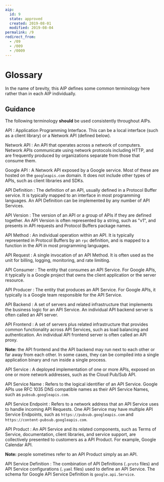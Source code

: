 ```yaml
---
aip:
  id: 9
  state: approved
  created: 2019-08-01
  modified: 2019-08-04
permalink: /9
redirect_from:
  - /09
  - /009
  - /0009
---
```


# Glossary

In the name of brevity, this AIP defines some common terminology here rather
than in each AIP individually.

## Guidance

The following terminology **should** be used consistently throughout AIPs.

API
: Application Programming Interface. This can be a local interface (such as a
  client library) or a Network API (defined below).

Network API
: An API that operates across a network of computers. Network APIs communicate
  using network protocols including HTTP, and are frequently produced by
  organizations separate from those that consume them.

Google API
: A Network API exposed by a Google service. Most of these are hosted on the
  `googleapis.com` domain. It does not include other types of APIs, such as client
  libraries and SDKs.

API Definition
: The definition of an API, usually defined in a Protocol Buffer service. It is
  typically mapped to an interface in most programming languages. An API
  Definition can be implemented by any number of API Services.

API Version
: The version of an API or a group of APIs if they are defined together. An API
  Version is often represented by a string, such as "v1", and presents in API
  requests and Protocol Buffers package names.

API Method
: An individual operation within an API. It is typically represented in Protocol
  Buffers by an `rpc` definition, and is mapped to a function in the API in most programming languages.

API Request
: A single invocation of an API Method. It is often used as the unit for
  billing, logging, monitoring, and rate limiting.

API Consumer
: The entity that consumes an API Service. For Google APIs, it typically is a
  Google project that owns the client application or the server resource.

API Producer
: The entity that produces an API Service. For Google APIs, it typically is a
  Google team responsible for the API Service.

API Backend
: A set of servers and related infrastructure that implements the business
  logic for an API Service. An individual API backend server is often called an
  API server.

API Frontend
: A set of servers plus related infrastructure that provides common
  functionality across API Services, such as load balancing and authentication.
  An individual API frontend server is often called an API proxy.

  **Note:** the API frontend and the API backend may run next to each other or far
  away from each other. In some cases, they can be compiled into a single
  application binary and run inside a single process.

API Service
: A deployed implementation of one or more APIs, exposed on one or more network
  addresses, such as the Cloud Pub/Sub API.

API Service Name
: Refers to the logical identifier of an API Service. Google APIs use RFC 1035
  DNS compatible names as their API Service Names, such as
  `pubsub.googleapis.com`.

API Service Endpoint
: Refers to a network address that an API Service uses to handle incoming API
  Requests. One API Service may have multiple API Service Endpoints, such as
  `https://pubsub.googleapis.com` and `https://content-pubsub.googleapis.com`.

API Product
: An API Service and its related components, such as Terms of Service,
  documentation, client libraries, and service support, are collectively
  presented to customers as a API Product. For example, Google Calendar API.

  **Note:** people sometimes refer to an API Product simply as an API.

API Service Definition
: The combination of API Definitions (`.proto` files) and API Service
  configurations (`.yaml` files) used to define an API Service. The schema for
  Google API Service Definition is `google.api.Service`.

